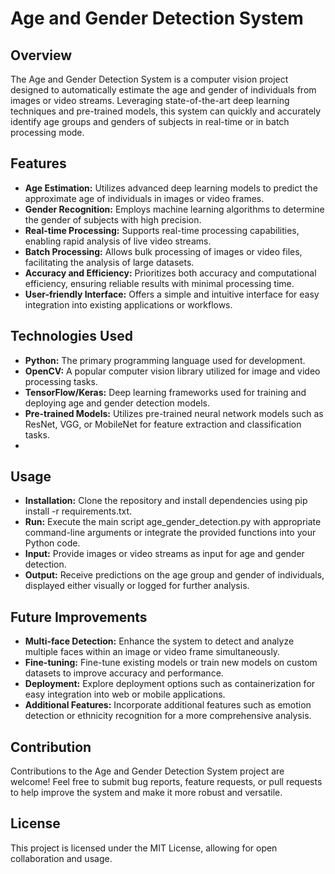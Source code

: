 # Age and Gender Detection System
## Overview
The Age and Gender Detection System is a computer vision project designed to automatically estimate the age and gender of individuals from images or video streams. Leveraging state-of-the-art deep learning techniques and pre-trained models, this system can quickly and accurately identify age groups and genders of subjects in real-time or in batch processing mode.

## Features
- <b>Age Estimation:</b> Utilizes advanced deep learning models to predict the approximate age of individuals in images or video frames.
- <b>Gender Recognition:</b> Employs machine learning algorithms to determine the gender of subjects with high precision.
- <b>Real-time Processing:</b> Supports real-time processing capabilities, enabling rapid analysis of live video streams.
- <b>Batch Processing:</b> Allows bulk processing of images or video files, facilitating the analysis of large datasets.
- <b>Accuracy and Efficiency:</b> Prioritizes both accuracy and computational efficiency, ensuring reliable results with minimal processing time.
- <b>User-friendly Interface:</b> Offers a simple and intuitive interface for easy integration into existing applications or workflows.

## Technologies Used
- <b>Python:</b> The primary programming language used for development.
- <b>OpenCV:</b> A popular computer vision library utilized for image and video processing tasks.
- <b>TensorFlow/Keras:</b> Deep learning frameworks used for training and deploying age and gender detection models.
- <b>Pre-trained Models:</b> Utilizes pre-trained neural network models such as ResNet, VGG, or MobileNet for feature extraction and classification tasks.
- 
## Usage
- <b>Installation:</b> Clone the repository and install dependencies using pip install -r requirements.txt.
- <b>Run:</b> Execute the main script age_gender_detection.py with appropriate command-line arguments or integrate the provided functions into your Python code.
- <b>Input:</b> Provide images or video streams as input for age and gender detection.
- <b>Output:</b> Receive predictions on the age group and gender of individuals, displayed either visually or logged for further analysis.

## Future Improvements
- <b>Multi-face Detection:</b> Enhance the system to detect and analyze multiple faces within an image or video frame simultaneously.
- <b>Fine-tuning:</b> Fine-tune existing models or train new models on custom datasets to improve accuracy and performance.
- <b>Deployment:</b> Explore deployment options such as containerization for easy integration into web or mobile applications.
- <b>Additional Features:</b> Incorporate additional features such as emotion detection or ethnicity recognition for a more comprehensive analysis.

## Contribution
Contributions to the Age and Gender Detection System project are welcome! Feel free to submit bug reports, feature requests, or pull requests to help improve the system and make it more robust and versatile.

## License
This project is licensed under the MIT License, allowing for open collaboration and usage.
